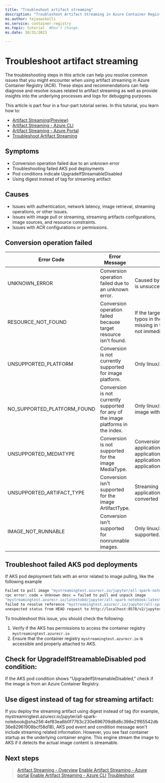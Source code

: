 ```yaml
---
title: "Troubleshoot artifact streaming"
description: "Troubleshoot Artifact Streaming in Azure Container Registry to diagnose and resolve with managing, scaling, and deploying artifacts through containerized platforms."
ms.author: tejaswikolli
ms.service: container-registry
ms.topic: tutorial  #Don't change.
ms.date: 10/31/2023

---
```


# Troubleshoot artifact streaming

The troubleshooting steps in this article can help you resolve common issues that you might encounter when using artifact streaming in Azure Container Registry (ACR). These steps and recommendations can help diagnose and resolve issues related to artifact streaming as well as provide insights into the underlying processes and logs for debugging purposes.

This article is part four in a four-part tutorial series. In this tutorial, you learn how to:

*  [Artifact Streaming(Preview)](tutorial-artifact-streaming.md)
* [Artifact Streaming - Azure CLI](tutorial-artifact-streaming-cli.md)
* [Artifact Streaming - Azure Portal](tutorial-artifact-streaming-portal.md)
* [Troubleshoot Artifact Streaming](tutorial-artifact-streaming-troubleshoot.md)

## Symptoms

* Conversion operation failed due to an unknown error
* Troubleshooting failed AKS pod deployments
* Pod conditions indicate UpgradeIfStreamableDisabled
* Using digest instead of tag for streaming artifact

## Causes

* Issues with authentication, network latency, image retrieval, streaming operations, or other issues.
* Issues with image pull or streaming, streaming artifacts configurations, image sources, and resource constraints.
* Issues with ACR configurations or permissions.

## Conversion operation failed

| Error Code                  | Error Message                                                                     | Troubleshooting Info                                                                                                                                                                                                                                     |
| --------------------------- | --------------------------------------------------------------------------------- | -------------------------------------------------------------------------------------------------------------------------------------------------------------------------------------------------------------------------------------------------------- |
| UNKNOWN_ERROR               | Conversion operation failed due to an unknown error.                              | Caused by an internal error. A retry helps here. If retry is unsuccessful contact support.                                                                                                                                                             |
| RESOURCE_NOT_FOUND          | Conversion operation failed because target resource isn't found.                 | If the target image isn't found in the registry. Verify typos in the image digest, if the image is deleted, or missing in the target region (replication consistency is not immediate for example)                      |
| UNSUPPORTED_PLATFORM        | Conversion is not currently supported for image platform.                          | Only linux/amd64 images are initially supported.                                                                                                                                                                                                         |
| NO_SUPPORTED_PLATFORM_FOUND | Conversion is not currently supported for any of the image platforms in the index. | Only linux/amd64 images are initially supported. No image with this platform is found in the target index.                                                                                                                                               |
| UNSUPPORTED_MEDIATYPE       | Conversion is not supported for the image MediaType.                               | Conversion can only target images with media type: application/vnd.oci.image.manifest.v1+json, application/vnd.oci.image.index.v1+json, application/vnd.docker.distribution.manifest.v2+json or application/vnd.docker.distribution.manifest.list.v2+json |
| UNSUPPORTED_ARTIFACT_TYPE   | Conversion isn't supported for the image ArtifactType.                            | Streaming Artifacts (Artifact type: application/vnd.azure.artifact.streaming.v1) can't be converted again.                                                                                                                                              |
| IMAGE_NOT_RUNNABLE          | Conversion isn't supported for nonrunnable images.                               | Only linux/amd64 runnable images are initially supported.                                                                                                                                                                                                 |

## Troubleshoot failed AKS pod deployments

If AKS pod deployment fails with an error related to image pulling, like the following example

```bash
Failed to pull image "mystreamingtest.azurecr.io/jupyter/all-spark-notebook:latest":
rpc error: code = Unknown desc = failed to pull and unpack image
"mystreamingtest.azurecr.io/latestobd/jupyter/all-spark-notebook:latest":
failed to resolve reference "mystreamingtest.azurecr.io/jupyter/all-spark-notebook:latest":
unexpected status from HEAD request to http://localhost:8578/v2/jupyter/all-spark-notebook/manifests/latest?ns=mystreamingtest.azurecr.io:503 Service Unavailable
```

To troubleshoot this issue, you should check the following:

1. Verify if the AKS has permissions to access the container registry `mystreamingtest.azurecr.io`
1. Ensure that the container registry `mystreamingtest.azurecr.io` is accessible and properly attached to AKS.

## Check for UpgradeIfStreamableDisabled pod condition:

If the AKS pod condition shows "UpgradeIfStreamableDisabled," check if the image is from an Azure Container Registry.

## Use digest instead of tag for streaming artifact:

If you deploy the streaming artifact using digest instead of tag (for example, mystreamingtest.azurecr.io/jupyter/all-spark-notebook@sha256:4ef83ea6b0f7763c230e696709d8d8c398e21f65542db36e82961908bcf58d18), AKS pod event and condition message won't include streaming related information. However, you see fast container startup as the underlying container engine. This engine stream the image to AKS if it detects the actual image content is streamable. 

## Next steps

> [Artifact Streaming - Overview](tutorial-artifact-streaming.md)
> [Enable Artifact Streaming - Azure portal](tutorial-artifact-streaming-portal.md) 
> [Enable Artifact Streaming - Azure CLI](tutorial-artifact-streaming-cli.md)
> [Troubleshoot](tutorial-artifact-streaming-troubleshoot.md)
